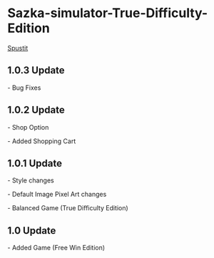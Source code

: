 # Sazka-simulator-True-Difficulty-Edition
[Spustit](https://latethen.github.io/Sazka-simulator-True-Difficulty-Edition/)



<h2>1.0.3 Update</h2>
<p>- Bug Fixes</p>


<h2>1.0.2 Update</h2>
<p>- Shop Option</p>
<p>- Added Shopping Cart</p>

<h2>1.0.1 Update</h2>
<p>- Style changes</p>
<p>- Default Image Pixel Art changes</p>
<p>- Balanced Game (True Difficulty Edition)</p>

<h2>1.0 Update</h2>
<p>- Added Game (Free Win Edition)</p>
